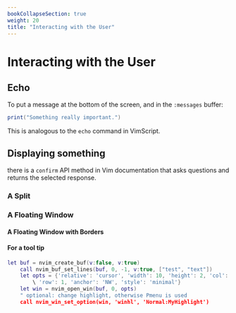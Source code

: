 ```yaml
---
bookCollapseSection: true
weight: 20
title: "Interacting with the User"
---
```


# Interacting with the User

## Echo

To put a message at the bottom of the screen, and in the `:messages` buffer:

```lua
print("Something really important.")
```

This is analogous to the `echo` command in VimScript.

## Displaying something

there is a `confirm` API method in Vim documentation that asks questions and returns the selected response.

### A Split

### A Floating Window

#### A Floating Window with Borders

#### For a tool tip

```lua
let buf = nvim_create_buf(v:false, v:true)
    call nvim_buf_set_lines(buf, 0, -1, v:true, ["test", "text"])
    let opts = {'relative': 'cursor', 'width': 10, 'height': 2, 'col': 0,
        \ 'row': 1, 'anchor': 'NW', 'style': 'minimal'}
    let win = nvim_open_win(buf, 0, opts)
    " optional: change highlight, otherwise Pmenu is used
    call nvim_win_set_option(win, 'winhl', 'Normal:MyHighlight')
```

